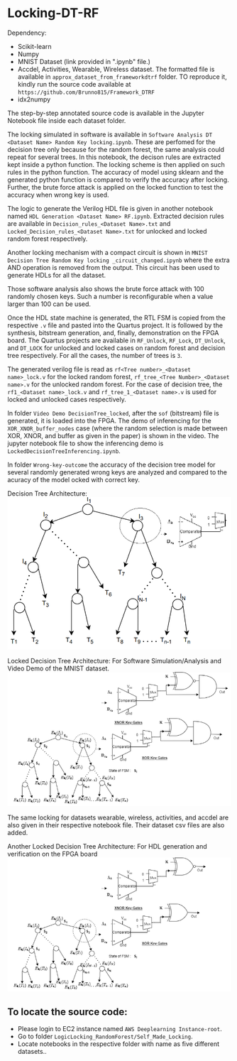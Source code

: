 # Locking-DT-RF

Dependency: 
  - Scikit-learn
  - Numpy
  - MNIST Dataset (link provided in ".ipynb" file.)
  - Accdel, Activities, Wearable, Wireless dataset. The formatted file is available in `approx_dataset_from_frameworkdtrf` folder. TO reproduce it, kindly run the source code available at `https://github.com/Brunno815/Framework_DTRF`  
  - idx2numpy
    
The step-by-step annotated source code is available in the Jupyter Notebook file inside each dataset folder.  

The locking simulated in software is available in `Software Analysis DT <Dataset Name> Random Key locking.ipynb`. These are perfomed for the decision tree only because for the random forest, the same analysis could repeat for several trees. In this notebook, the decison rules are extracted kept inside a python function. The locking scheme is then applied on such rules in the python function. The accuracy of model using sklearn and the generated python function is compared to verify the accuracy after locking. Further, the brute force attack is applied on the locked function to test the accuracy when wrong key is used.

The logic to generate the Verilog HDL file is given in another notebook named `HDL Generation <Dataset Name> RF.ipynb`. Extracted decision rules are available in `Decision_rules_<Dataset Name>.txt` and `Locked_Decision_rules_<Dataset Name>.txt` for unlocked and locked random forest respectively.

Another locking mechanism with a compact circuit is shown in `MNIST Decision Tree Random Key locking _circuit_changed.ipynb` where the extra AND operation is removed from the output. This circuit has been used to generate HDLs for all the dataset.

Those software analysis also shows the brute force attack with 100 randomly chosen keys. Such a number is reconfigurable when a value larger than 100 can be used.

Once the HDL state machine is generated, the RTL FSM is copied from the respective `.v` file and pasted into the Quartus project. It is followed by the synthesis, bitstream generation, and, finally, demonstration on the FPGA board. The Quartus projects are available in `RF_Unlock`, `RF_Lock`, `DT_Unlock`, and `DT_LOCK` for unlocked and locked cases on random forest and decision tree respectively. For all the cases, the number of trees is `3`.

The generated verilog file is read as `rf<Tree number>_<Dataset name>_lock.v` for the locked random forest, `rf_tree_<Tree Number>_<Dataset name>.v` for the unlocked random forest.  For the case of decision tree, the `rf1_<Dataset name>_lock.v` and `rf_tree_1_<Dataset name>.v` is used for locked and unlocked cases respectively.

In folder `Video Demo DecisionTree_locked`, after the `sof` (bitstream) file is generated, it is loaded into the FPGA. The demo of inferencing for the  `XOR_XNOR_buffer_nodes` case (where the random selection is made between XOR, XNOR, and buffer as given in the paper) is shown in the video. The jupyter notebook file to show the inferencing demo is `LockedDecisionTreeInferencing.ipynb`. 

In folder `Wrong-key-outcome` the accuracy of the decision tree model for several randomly generated wrong keys are analyzed and compared to the acuracy of the model ocked with correct key.

Decision Tree Architecture:
![alt text](https://github.com/rkarn/Locking-DT-RF/blob/main/decision_tree_diagram.png)


Locked Decision Tree Architecture: For Software Simulation/Analysis and Video Demo of the MNIST dataset.
![alt text](https://github.com/rkarn/Locking-DT-RF/blob/main/Locked_decision_tree.png)

The same locking for datasets wearable, wireless, activities, and accdel are also given in their respective notebook file. Their dataset csv files are also added.

Another Locked Decision Tree Architecture: For HDL generation and verification on the FPGA board
![alt text](https://github.com/rkarn/Locking-DT-RF/blob/main/Locked_decision_tree_different_ckt.png)

## To locate the source code: 
- Please login to EC2 instance named `AWS Deeplearning Instance-root`.
- Go to folder `LogicLocking_RandomForest/Self_Made_Locking`.
- Locate notebooks in the respective folder with name as five different datasets..


